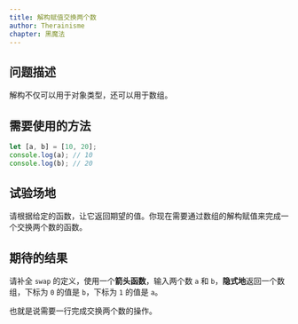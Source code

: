 ```yaml
---
title: 解构赋值交换两个数
author: Therainisme
chapter: 黑魔法
---
```


## 问题描述

解构不仅可以用于对象类型，还可以用于数组。

## 需要使用的方法

```js
let [a, b] = [10, 20];
console.log(a); // 10
console.log(b); // 20
```

## 试验场地

请根据给定的函数，让它返回期望的值。你现在需要通过数组的解构赋值来完成一个交换两个数的函数。

## 期待的结果

请补全 `swap` 的定义，使用一个**箭头函数**，输入两个数 `a` 和 `b`，**隐式地**返回一个数组，下标为 `0` 的值是 `b`，下标为 `1` 的值是 `a`。

也就是说需要一行完成交换两个数的操作。

<script test>
;let testFuncArray = [
    [[1, 2],[2, 1]],
    [[100, 2],[2, 100]],
    [[1.2, 2.33],[2.33, 1.2]]
];
for (const [input, output] of testFuncArray) {
    const outputArray = env('swap')(...input);
    const [oa, ob] = output;
    if (outputArray instanceof Array === false) return false;
    if (oa !== outputArray[0] || ob !== outputArray[1]) return false;
}
return true
</script>

<script template>
let swap = (a, b) => [b, a];
console.log(66666);
console.log(66666, 77777);
</script>